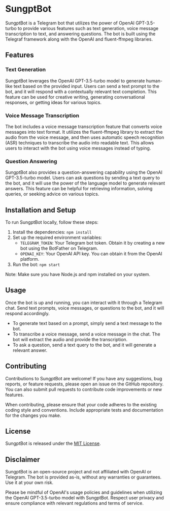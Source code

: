 
# SungptBot

SungptBot is a Telegram bot that utilizes the power of OpenAI GPT-3.5-turbo to provide various features such as text generation, voice message transcription to text, and answering questions. The bot is built using the Telegraf framework along with the OpenAI and fluent-ffmpeg libraries.

## Features

### Text Generation

SungptBot leverages the OpenAI GPT-3.5-turbo model to generate human-like text based on the provided input. Users can send a text prompt to the bot, and it will respond with a contextually relevant text completion. This feature can be used for creative writing, generating conversational responses, or getting ideas for various topics.

### Voice Message Transcription

The bot includes a voice message transcription feature that converts voice messages into text format. It utilizes the fluent-ffmpeg library to extract the audio from the voice message, and then uses automatic speech recognition (ASR) techniques to transcribe the audio into readable text. This allows users to interact with the bot using voice messages instead of typing.

### Question Answering

SungptBot also provides a question-answering capability using the OpenAI GPT-3.5-turbo model. Users can ask questions by sending a text query to the bot, and it will use the power of the language model to generate relevant answers. This feature can be helpful for retrieving information, solving queries, or seeking advice on various topics.

## Installation and Setup

To run SungptBot locally, follow these steps:

1. Install the dependencies: `npm install`
2. Set up the required environment variables:
   - `TELEGRAM_TOKEN`: Your Telegram bot token. Obtain it by creating a new bot using the BotFather on Telegram.
   - `OPENAI_KEY`: Your OpenAI API key. You can obtain it from the OpenAI platform.
5. Run the bot: `npm start`

Note: Make sure you have Node.js and npm installed on your system.

## Usage

Once the bot is up and running, you can interact with it through a Telegram chat. Send text prompts, voice messages, or questions to the bot, and it will respond accordingly.

- To generate text based on a prompt, simply send a text message to the bot.
- To transcribe a voice message, send a voice message in the chat. The bot will extract the audio and provide the transcription.
- To ask a question, send a text query to the bot, and it will generate a relevant answer.

## Contributing

Contributions to SungptBot are welcome! If you have any suggestions, bug reports, or feature requests, please open an issue on the GitHub repository. You can also submit pull requests to contribute code improvements or new features.

When contributing, please ensure that your code adheres to the existing coding style and conventions. Include appropriate tests and documentation for the changes you make.

## License

SungptBot is released under the [MIT License](LICENSE).

## Disclaimer

SungptBot is an open-source project and not affiliated with OpenAI or Telegram. The bot is provided as-is, without any warranties or guarantees. Use it at your own risk.

Please be mindful of OpenAI's usage policies and guidelines when utilizing the OpenAI GPT-3.5-turbo model with SungptBot. Respect user privacy and ensure compliance with relevant regulations and terms of service.